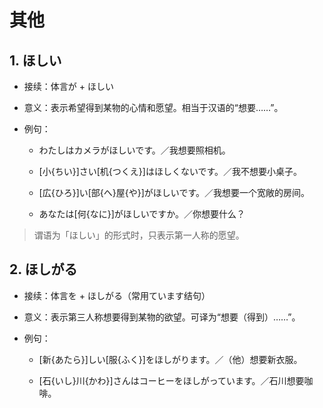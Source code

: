 # 其他

## 1. ほしい

- 接续：体言が + ほしい

- 意义：表示希望得到某物的心情和愿望。相当于汉语的“想要……”。

- 例句：

    - わたしはカメラがほしいです。／我想要照相机。

    - [小{ちい}]さい[机{つくえ}]はほしくないです。／我不想要小桌子。

    - [広{ひろ}]い[部{へ}屋{や}]がほしいです。／我想要一个宽敞的房间。

    - あなたは[何{なに}]がほしいですか。／你想要什么？

> 谓语为「ほしい」的形式时，只表示第一人称的愿望。

## 2. ほしがる

- 接续：体言を + ほしがる（常用ています结句）

- 意义：表示第三人称想要得到某物的欲望。可译为“想要（得到）……”。

- 例句：

    - [新{あたら}]しい[服{ふく}]をほしがります。／（他）想要新衣服。

    - [石{いし}川{かわ}]さんはコーヒーをほしがっています。／石川想要咖啡。

